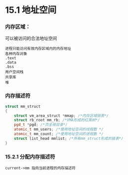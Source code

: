 # 15.1 地址空间
### 内存区域：
可以被访问的合法地址空间
```
进程只能访问有效内存区域内的内存地址
各种内存对象
.text
.data
.bss
用户空间栈
共享库
堆
```

### 内存描述符
```c++
struct mm_struct
{
    struct vm_area_struct *mmap; /*内存区域链表*/
    struct rb_root mm_rb; /*VMA形成的红黑树*/
    pgd_t *pgd; /*页全局目录*/
    atomic_t mm_users; /*使用地址空间的线程数 */
    atomic_t mm_count; /*使用地址空间的进程数 */
    struct list_head mmlist; /*所有mm_struct形成的链表*/
}
```

### 15.2.1 分配内存描述符
```
current->mm 指向当前进程的内存描述符
```
